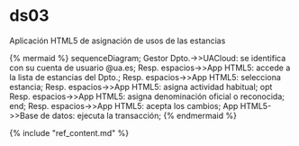 # ds03

Aplicación HTML5 de asignación de usos de las estancias

{% mermaid %}
sequenceDiagram;
  Gestor Dpto.->>UACloud: se identifica con su cuenta de usuario @ua.es;
  Resp. espacios->>App HTML5: accede a la lista de estancias del Dpto.;
  Resp. espacios->>App HTML5: selecciona estancia;
  Resp. espacios->>App HTML5: asigna actividad habitual;
  opt
    Resp. espacios->>App HTML5: asigna denominación oficial o reconocida;
  end;
  Resp. espacios->>App HTML5: acepta los cambios;
  App HTML5->>Base de datos: ejecuta la transacción;
{% endmermaid %}

{% include "ref_content.md" %}